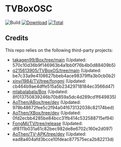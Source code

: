 # TVBoxOSC

![Build](https://shields.io/github/actions/workflow/status/AoThen/TVBoxAPP/test.yml?branch=main&logo=github&label=Build)
[![Download](https://img.shields.io/github/v/release/AoThen/TVBoxAPP?color=orange&logoColor=orange&label=Download&logo=DocuSign)](https://github.com/AoThen/TVBoxAPP/releases/latest) 
[![Total](https://shields.io/github/downloads/AoThen/TVBoxAPP/total?logo=Bookmeter&label=Counts&logoColor=yellow&color=yellow)](https://github.com/AoThen/TVBoxAPP/releases)

## Credits
This repo relies on the following third-party projects:
- [takagen99/Box/tree/main](https://github.com/takagen99/Box/tree/main) (Updated: 570c10d36b9f146963b4a1bb0f76b4b0d88409b5)
- [q215613905/TVBoxOS/tree/main](https://github.com/q215613905/TVBoxOS/tree/main) (Updated: be7c33a9e4108627bbeb4ace98379ffa3b0cb0b2)
- [xinyi1984/TV/tree/fongmi](https://github.com/xinyi1984/TV/tree/fongmi) (Updated: cb464b9ae4dffe515a5b23429718184ec3566d47)
- [mlabalabala/Box](https://github.com/mlabalabala/Box) (Updated: 8f013750839246b70b859a5dc4d289cd1f649835)
- [AoThen/ABox/tree/dev](https://github.com/AoThen/ABox/tree/dev) (Updated: 978b48672fee5c2f94a04f673132038c82174bed)
- [AoThen/XBox/tree/dev](https://github.com/AoThen/XBox/tree/dev) (Updated: 0fd2ecbb4285be84bcc31fb414c532588715ef94)
- [FongMi/TV/tree/release](https://github.com/FongMi/TV/tree/release) (Updated: df8111b031a61c82bec982de8e6702c160e2d097)
- [AoThen/TV-APK/tree/dev](https://github.com/AoThen/TV-APK/tree/dev) (Updated: ead8a404afd3bcce10fdeac877575eca2b82213d)
